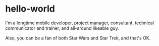 # hello-world

I'm a longtime mobile developer, project manager, consultant, technical communicator and trainer, and all-around likeable guy. 

Also, you can be a fan of both Star Wars and Star Trek, and that's OK. 

